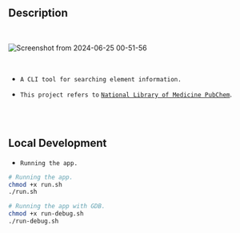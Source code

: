 ## Description

<br />

![Screenshot from 2024-06-25 00-51-56](https://github.com/kentlouisetonino/elementexplorer/assets/69438999/65e3b42c-95eb-4ca0-8df6-8e0c37d4e664)

<br />

- `A CLI tool for searching element information.`

- `This project refers to` [`National Library of Medicine PubChem`](https://pubchem.ncbi.nlm.nih.gov/ptable/).

<br />
<br />



## Local Development

- `Running the app.`

```sh
# Running the app.
chmod +x run.sh
./run.sh

# Running the app with GDB.
chmod +x run-debug.sh
./run-debug.sh
```
